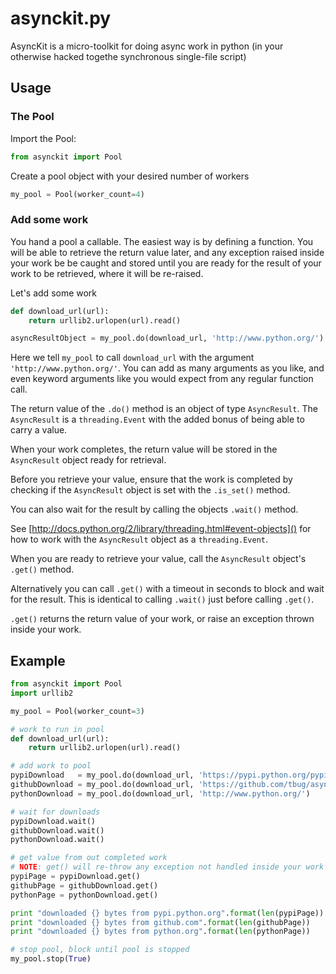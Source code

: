 asynckit.py
===========

AsyncKit is a micro-toolkit for doing async work in python 
(in your otherwise hacked togethe synchronous single-file script)

Usage
----------

### The Pool

Import the Pool:
```python
from asynckit import Pool
```

Create a pool object with your desired number of workers
```python
my_pool = Pool(worker_count=4)
```

### Add some work

You hand a pool a callable.
The easiest way is by defining a function.
You will be able to retrieve the return value later,
and any exception raised inside your work be be caught
and stored until you are ready for the result of your work to be retrieved,
where it will be re-raised.

Let's add some work
```python
def download_url(url):
    return urllib2.urlopen(url).read()

asyncResultObject = my_pool.do(download_url, 'http://www.python.org/')
```
Here we tell `my_pool` to call `download_url` with the argument `'http://www.python.org/'`.
You can add as many arguments as you like, and even keyword arguments like you would expect from any regular function call.

The return value of the `.do()` method is an object of type `AsyncResult`.
The `AsyncResult` is a `threading.Event` with the added bonus of being able to
carry a value.

When your work completes, the return value will be stored in the `AsyncResult` object
ready for retrieval.

Before you retrieve your value, ensure that the work is completed by checking if the
`AsyncResult` object is set with the `.is_set()` method.

You can also wait for the result by calling the objects `.wait()` method.

See [http://docs.python.org/2/library/threading.html#event-objects]() for how to work
with the `AsyncResult` object as a `threading.Event`.

When you are ready to retrieve your value, call the `AsyncResult` object's `.get()` method.

Alternatively you can call `.get()` with a timeout in seconds to block and wait for the result.
This is identical to calling `.wait()` just before calling `.get()`.

`.get()` returns the return value of your work, or raise an exception thrown inside your work.


Example
----------
```python
from asynckit import Pool
import urllib2

my_pool = Pool(worker_count=3)

# work to run in pool
def download_url(url):
    return urllib2.urlopen(url).read()

# add work to pool
pypiDownload   = my_pool.do(download_url, 'https://pypi.python.org/pypi/asynckit/0.1.0')
githubDownload = my_pool.do(download_url, 'https://github.com/tbug/asynckit.py')
pythonDownload = my_pool.do(download_url, 'http://www.python.org/')

# wait for downloads
pypiDownload.wait()
githubDownload.wait()
pythonDownload.wait()

# get value from out completed work
# NOTE: get() will re-throw any exception not handled inside your work
pypiPage = pypiDownload.get()
githubPage = githubDownload.get()
pythonPage = pythonDownload.get()

print "downloaded {} bytes from pypi.python.org".format(len(pypiPage))
print "downloaded {} bytes from github.com".format(len(githubPage))
print "downloaded {} bytes from python.org".format(len(pythonPage))

# stop pool, block until pool is stopped
my_pool.stop(True)

```